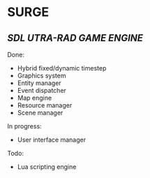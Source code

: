 # SURGE
## *SDL UTRA-RAD GAME ENGINE*

Done:
 * Hybrid fixed/dynamic timestep
 * Graphics system
 * Entity manager
 * Event dispatcher 
 * Map engine
 * Resource manager
 * Scene manager

In progress:
 * User interface manager

Todo:
 * Lua scripting engine
